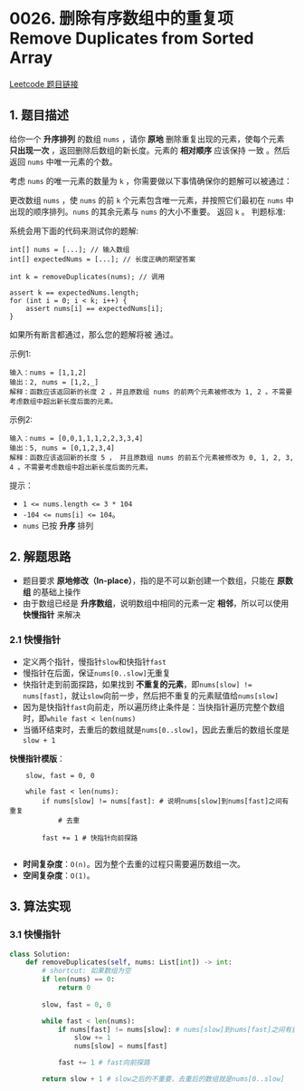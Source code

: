 # 0026. 删除有序数组中的重复项 Remove Duplicates from Sorted Array 
[Leetcode 题目链接](https://leetcode.com/problems/remove-duplicates-from-sorted-array/description/)

## 1. 题目描述
给你一个 **升序排列** 的数组 `nums` ，请你 **原地** 删除重复出现的元素，使每个元素 **只出现一次** ，返回删除后数组的新长度。元素的 **相对顺序** 应该保持 一致 。然后返回 `nums` 中唯一元素的个数。

考虑 `nums` 的唯一元素的数量为 `k` ，你需要做以下事情确保你的题解可以被通过：

更改数组 `nums` ，使 `nums` 的前 `k` 个元素包含唯一元素，并按照它们最初在 `nums` 中出现的顺序排列。`nums` 的其余元素与 `nums` 的大小不重要。
返回 `k` 。
判题标准:

系统会用下面的代码来测试你的题解:
```
int[] nums = [...]; // 输入数组
int[] expectedNums = [...]; // 长度正确的期望答案

int k = removeDuplicates(nums); // 调用

assert k == expectedNums.length;
for (int i = 0; i < k; i++) {
    assert nums[i] == expectedNums[i];
}
```
如果所有断言都通过，那么您的题解将被 通过。



示例1:
```
输入：nums = [1,1,2]
输出：2, nums = [1,2,_]
解释：函数应该返回新的长度 2 ，并且原数组 nums 的前两个元素被修改为 1, 2 。不需要考虑数组中超出新长度后面的元素。
```

示例2:
```
输入：nums = [0,0,1,1,1,2,2,3,3,4]
输出：5, nums = [0,1,2,3,4]
解释：函数应该返回新的长度 5 ， 并且原数组 nums 的前五个元素被修改为 0, 1, 2, 3, 4 。不需要考虑数组中超出新长度后面的元素。
```

提示：
- `1 <= nums.length <= 3 * 104`
- `-104 <= nums[i] <= 104`。
- `nums` 已按 **升序** 排列

## 2. 解题思路
- 题目要求 **原地修改（In-place）**，指的是不可以新创建一个数组，只能在 **原数组** 的基础上操作
- 由于数组已经是 **升序数组**，说明数组中相同的元素一定 **相邻**，所以可以使用 **快慢指针** 来解决

### 2.1 快慢指针
- 定义两个指针，慢指针`slow`和快指针`fast`
- 慢指针在后面，保证`nums[0..slow]`无重复
- 快指针走到前面探路，如果找到 **不重复的元素**，即`nums[slow] != nums[fast]`，就让`slow`向前一步，然后把不重复的元素赋值给`nums[slow]`
- 因为是快指针`fast`向前走，所以遍历终止条件是：当快指针遍历完整个数组时，即`while fast < len(nums)`
- 当循环结束时，去重后的数组就是`nums[0..slow]`，因此去重后的数组长度是`slow + 1`

**快慢指针模版**：
```Py
    slow, fast = 0, 0

    while fast < len(nums):
        if nums[slow] != nums[fast]: # 说明nums[slow]到nums[fast]之间有重复
            # 去重

        fast += 1 # 快指针向前探路


```

* **时间复杂度**：`O(n)`。因为整个去重的过程只需要遍历数组一次。
* **空间复杂度**：`O(1)`。

## 3. 算法实现
### 3.1 快慢指针
```Python
class Solution:
    def removeDuplicates(self, nums: List[int]) -> int:
        # shortcut: 如果数组为空
        if len(nums) == 0:
            return 0
        
        slow, fast = 0, 0

        while fast < len(nums):
            if nums[fast] != nums[slow]: # nums[slow]到nums[fast]之间有重复
                slow += 1
                nums[slow] = nums[fast]

            fast += 1 # fast向前探路

        return slow + 1 # slow之后的不重要，去重后的数组就是nums[0..slow]
```